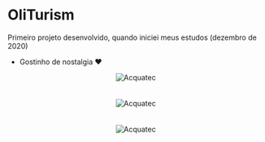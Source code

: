# OliTurism
Primeiro projeto desenvolvido, quando iniciei meus estudos (dezembro de 2020)
- Gostinho de nostalgia ❤

<div align="center">
  <img src="https://i.imgur.com/jg1249s.png" alt="Acquatec" border="0">
</div>
<br>
<br>
<div align="center">
  <img src="https://i.imgur.com/WskmXBz.png" alt="Acquatec" border="0">
</div>
<br>
<br>
<div align="center">
  <img src="https://i.imgur.com/CeWzv3J.png" alt="Acquatec" border="0">
</div>
